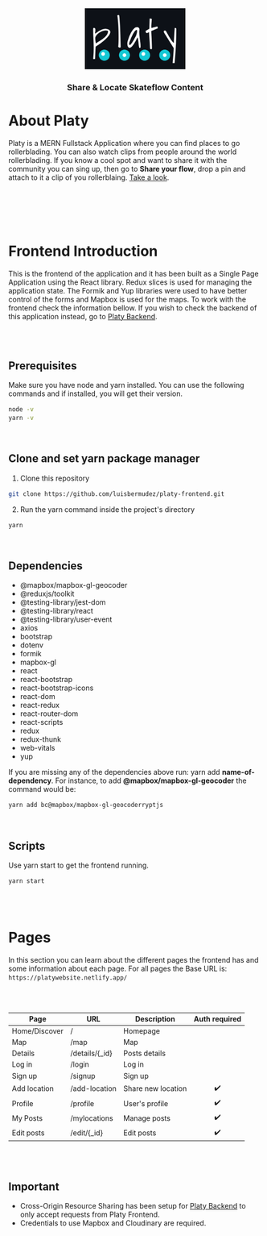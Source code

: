 <div align="center" style="margin: 2rem 0;">
<img src="./public/platy.png" width="200"/>
<h3>Share & Locate Skateflow Content</h3>
</div>

# About Platy

Platy is a MERN Fullstack Application where you can find places to go rollerblading. You can also watch clips from people around the world rollerblading. If you know a cool spot and want to share it with the community you can sing up, then go to **Share your flow**, drop a pin and attach to it a clip of you rollerblaing. [Take a look](https://www.platy.lapbermudez.com).

<br>
<br>
<br>
<br>

# Frontend Introduction

This is the frontend of the application and it has been built as a Single Page Application using the React library. Redux slices is used for managing the application state. The Formik and Yup libraries were used to have better control of the forms and Mapbox is used for the maps. To work with the frontend check the information bellow. If you wish to check the backend of this application instead, go to [Platy Backend](https://github.com/luisbermudez/platy-backend).

<br>
<br>

## Prerequisites

Make sure you have node and yarn installed. You can use the following commands and if installed, you will get their version.

```bash
node -v
yarn -v
```

<br>

## Clone and set yarn package manager

1. Clone this repository

```sh
git clone https://github.com/luisbermudez/platy-frontend.git
```

2. Run the yarn command inside the project's directory

```sh
yarn
```

<br>

## Dependencies

- @mapbox/mapbox-gl-geocoder
- @reduxjs/toolkit
- @testing-library/jest-dom
- @testing-library/react
- @testing-library/user-event
- axios
- bootstrap
- dotenv
- formik
- mapbox-gl
- react
- react-bootstrap
- react-bootstrap-icons
- react-dom
- react-redux
- react-router-dom
- react-scripts
- redux
- redux-thunk
- web-vitals
- yup
  <br>

If you are missing any of the dependencies above run: yarn add **name-of-dependency**. For instance, to add **@mapbox/mapbox-gl-geocoder** the command would be:

```bash
yarn add bc@mapbox/mapbox-gl-geocoderryptjs
```

<br>

## Scripts

Use yarn start to get the frontend running.

```sh
yarn start
```

<br>
<br>


# Pages
In this section you can learn about the different pages the frontend has and some information about each page. For all pages the Base URL is: `https://platywebsite.netlify.app/`

<br>
<br>

Page                | URL                   | Description       | Auth required      |
|-------------------|-----------------------|-------------------|:------------------:|
Home/Discover       | /                     | Homepage          | 
Map                 | /map                  | Map               |
Details             | /details/{_id}        | Posts details     |
Log in              | /login                | Log in            |
Sign up             | /signup               | Sign up           |
Add location        | /add-location         | Share new location| ✔️
Profile             | /profile              | User's profile    | ✔️
My Posts            | /mylocations          | Manage posts      | ✔️
Edit posts          | /edit/{_id}           | Edit posts        | ✔️

<br>
<br>

## Important

- Cross-Origin Resource Sharing has been setup for [Platy Backend](https://github.com/luisbermudez/platy-backend) to only accept requests from Platy Frontend.
- Credentials to use Mapbox and Cloudinary are required.
